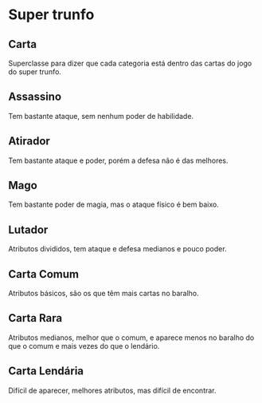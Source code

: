 # Super trunfo

## Carta
Superclasse para dizer que cada categoria está dentro das cartas do jogo do super trunfo.

## Assassino
Tem bastante ataque, sem nenhum poder de habilidade.

## Atirador
Tem bastante ataque e poder, porém a defesa não é das melhores.

## Mago
Tem bastante poder de magia, mas o ataque físico é bem baixo.

## Lutador
Atributos divididos, tem ataque e defesa medianos e pouco poder.

## Carta Comum
Atributos básicos, são os que têm mais cartas no baralho.

## Carta Rara
Atributos medianos, melhor que o comum, e aparece menos no baralho do que o comum e mais vezes do que o lendário.

## Carta Lendária
Difícil de aparecer, melhores atributos, mas difícil de encontrar.
